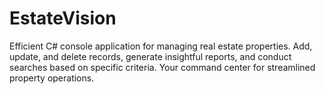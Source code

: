 # EstateVision
Efficient C# console application for managing real estate properties. Add, update, and delete records, generate insightful reports, and conduct searches based on specific criteria. Your command center for streamlined property operations.
